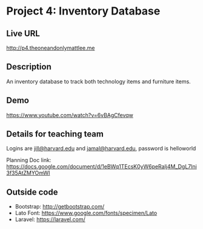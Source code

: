 # Project 4: Inventory Database

## Live URL
<http://p4.theoneandonlymattlee.me>

## Description
An inventory database to track both technology items and furniture items.

## Demo
<https://www.youtube.com/watch?v=6vBAgCfevqw>

## Details for teaching team

Logins are jill@harvard.edu and jamal@harvard.edu, password is helloworld

Planning Doc link: https://docs.google.com/document/d/1eBWq1TEcsK0yW6peRalj4M_DgL7lni3f35AtZMYOmWI

## Outside code
* Bootstrap: http://getbootstrap.com/
* Lato Font: https://www.google.com/fonts/specimen/Lato
* Laravel: https://laravel.com/

